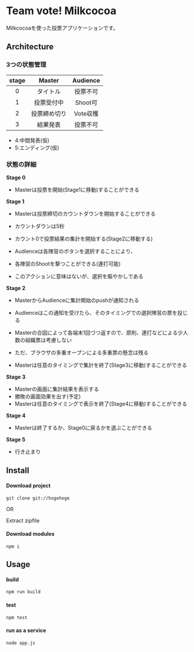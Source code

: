 ﻿# Team vote! Milkcocoa

Milkcocoaを使った投票アプリケーションです。

## Architecture

### 3つの状態管理

| stage | Master | Audience |
| :---: | :----: | :------: |
| 0 | タイトル | 投票不可 |
| 1 | 投票受付中 | Shoot可 |
| 2 | 投票締め切り | Vote収穫 |
| 3 | 結果発表 | 投票不可 |

+ 4:中間発表(仮)
+ 5:エンディング(仮)

### 状態の詳細

**Stage 0**  
+ Masterは投票を開始(Stage1に移動)することができる  

**Stage 1**  
+ Masterは投票締切のカウントダウンを開始することができる
+ カウントダウンは5秒
+ カウント0で投票結果の集計を開始する(Stage2に移動する)

+ Audienceは各陣営のボタンを選択することにより、
+ 各陣営のShootを撃つことができる(連打可能)
+ このアクションに意味はないが、選択を賑やかしである

**Stage 2**  
+ MasterからAudienceに集計開始のpushが通知される
+ Audienceはこの通知を受けたら、そのタイミングでの選択陣営の票を投じる
+ Masterの合図によって各端末1回づつ返すので、原則、連打などによる少人数の組織票は考慮しない
+ ただ、ブラウザの多重オープンによる多重票の懸念は残る

+ Masterは任意のタイミングで集計を終了(Stage3に移動)することができる

**Stage 3**  
+ Masterの画面に集計結果を表示する
+ 勝敗の画面効果を出す(予定)
+ Masterは任意のタイミングで表示を終了(Stage4に移動)することができる

**Stage 4**  
+ Masterは終了するか、Stage0に戻るかを選ぶことができる

**Stage 5**  
+ 行き止まり

## Install

#### Download project

```
git clone git://hogehoge
```

OR

Extract zipfile

#### Download modules

```
npm i
```

## Usage

#### build

```
npm run build
```
#### test

```
npm test
```

#### run as a service

```
node app.js
```
